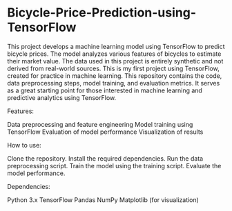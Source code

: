 # Bicycle-Price-Prediction-using-TensorFlow
This project develops a machine learning model using TensorFlow to predict bicycle prices.
The model analyzes various features of bicycles to estimate their market value. The data used in this project is entirely synthetic and not derived from real-world sources. This is my first project using TensorFlow, created for practice in machine learning. This repository contains the code, data preprocessing steps, model training, and evaluation metrics. It serves as a great starting point for those interested in machine learning and predictive analytics using TensorFlow.

Features:

Data preprocessing and feature engineering
Model training using TensorFlow
Evaluation of model performance
Visualization of results


How to use:

Clone the repository.
Install the required dependencies.
Run the data preprocessing script.
Train the model using the training script.
Evaluate the model performance.


Dependencies:

Python 3.x
TensorFlow
Pandas
NumPy
Matplotlib (for visualization)
